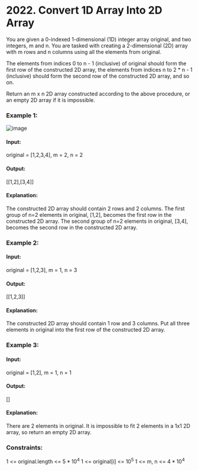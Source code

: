 # 2022. Convert 1D Array Into 2D Array
You are given a 0-indexed 1-dimensional (1D) integer array original, and two integers, m and n. You are tasked with creating a 2-dimensional (2D) array with  m rows and n columns using all the elements from original.

The elements from indices 0 to n - 1 (inclusive) of original should form the first row of the constructed 2D array, the elements from indices n to 2 * n - 1 (inclusive) should form the second row of the constructed 2D array, and so on.

Return an m x n 2D array constructed according to the above procedure, or an empty 2D array if it is impossible.

### Example 1:
![image](https://github.com/user-attachments/assets/b1eaa7e3-e322-4c33-b985-c4e3243e78b3)
#### Input:
original = [1,2,3,4], m = 2, n = 2
#### Output:
[[1,2],[3,4]]
#### Explanation:
The constructed 2D array should contain 2 rows and 2 columns.
The first group of n=2 elements in original, [1,2], becomes the first row in the constructed 2D array.
The second group of n=2 elements in original, [3,4], becomes the second row in the constructed 2D array.

### Example 2:
#### Input:
original = [1,2,3], m = 1, n = 3
#### Output:
[[1,2,3]]
#### Explanation: 
The constructed 2D array should contain 1 row and 3 columns.
Put all three elements in original into the first row of the constructed 2D array.

### Example 3:
#### Input:
original = [1,2], m = 1, n = 1
#### Output: 
[]
#### Explanation: 
There are 2 elements in original.
It is impossible to fit 2 elements in a 1x1 2D array, so return an empty 2D array.
 

### Constraints:
1 <= original.length <= $`5 * 10^4`$
1 <= original[i] <= $`10^5`$
1 <= m, n <= $`4 * 10^4`$


